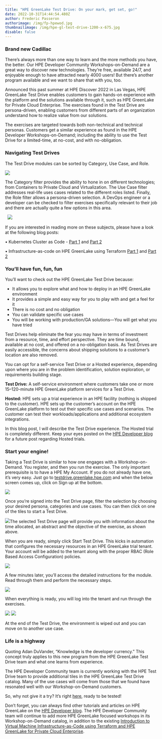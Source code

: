 ```yaml
---
title: "HPE GreenLake Test Drive: On your mark, get set, go!"
date: 2022-10-31T14:44:54.480Z
author: Frederic Passeron
authorimage: /img/fp-hpewod.jpg
thumbnailimage: /img/hpe-gl-test-drive-1200-x-675.jpg
disable: false
---
```

### Brand new Cadillac

There’s always more than one way to learn and the more methods you have, the better. Our HPE Developer Community Workshops-on-Demand are a great way to discover new technologies. They’re free, available 24/7, and enjoyable enough to have attracted nearly 4000 users! But there’s another program available and we want to share that with you, too.

Announced this past summer at HPE Discover 2022 in Las Vegas, HPE GreenLake Test Drive enables customers to gain hands-on experience with the platform and the solutions available through it, such as HPE GreenLake for Private Cloud Enterprise. The exercises found in the Test Drive are persona-driven, enabling customers from different parts of an organization understand how to realize value from our solutions. 

The exercises are targeted towards both non-technical and technical personas. Customers get a similar experience as found in the HPE Developer Workshops-on-Demand; including the ability to use the Test Drive for a limited-time, at no-cost, and with no-obligation.

### Navigating Test Drives

The Test Drive modules can be sorted by Category, Use Case, and Role.

![](https://lh6.googleusercontent.com/KnXxNZLrQSpkwpwVTcxfFswNMQmOpzk-eC47v8RbJg3nkmEs5RE9RyGmMHtNsmNJ-UauiLVNGENsmTPHAaTFI6iQlw3fHmMiVgoXoGf2op5JylCCNpMjyLyT15Eu-XwqvoLgqt6UnoqF2x1V312RAga2b60rjPnI9iEfzrm3VysZVWnd6nOC6FJQjg)

The Category filter provides the ability to hone in on different technologies; from Containers to Private Cloud and Virtualization. The Use Case filter addresses real-life uses cases related to the different roles listed. Finally, the Role filter allows a persona-driven selection. A DevOps engineer or a developer can be checked to filter exercises specifically relevant to their job and there are actually quite a few options in this area.

  ![](https://lh6.googleusercontent.com/rQge-Cp5qraR7J0YaZJrEzxSfVheVjDbpyFAGbzBzqQ-3xYWJEBzt0Al8vB8UFPcn_4DqLpKY0qvt8hIux3XzXf3biudOa2KD7YzW66RSr5XsmDbQlGIq0bQR7CnUtjnG0xX0EIPM3OJWGBw_rhIYxLhp2yvRrq2vEiPjrGDcGG0c21pwvs2qlB8OQ)

If you are interested in reading more on these subjects, please have a look at the following blog posts:

• Kubernetes Cluster as Code - [Part 1](https://developer.hpe.com/blog/kubernetes-clusters-as-code-part1/) and [Part 2](https://developer.hpe.com/blog/kubernetes-cluster-as-code-part-2/)

• Infrastructure-as-code on HPE GreenLake using Terraform [Part 1](https://developer.hpe.com/blog/infrastructure-as-code-on-hpe-greenlake-using-terraform/) and [Part 2](https://developer.hpe.com/blog/infrastructure-as-code-on-hpe-greenlake-using-terraform-%E2%80%93-part-2/)

### You’ll have fun, fun, fun 

You’ll want to check out the HPE GreenLake Test Drive because:

* It allows you to explore what and how to deploy in an HPE GreenLake environment
* It provides a simple and easy way for you to play with and get a feel for it
* There is no cost and no obligation
* You can validate specific use cases
* You will be working with production/GA solutions—You will get what you have tried

Test Drives help eliminate the fear you may have in terms of investment from a resource, time, and effort perspective. They are time bound, available at no cost, and offered on a no-obligation basis. As Test Drives are easily accessible, the concerns about shipping solutions to a customer’s location are also removed.

You can opt for a self-service Test Drive or a Hosted experience, depending upon where you are in the problem identification, solution exploration, or requirements building stage.

**Test Drive:** A self-service environment where customers take one or more 15–120-minute HPE GreenLake platform services for a Test Drive.

**Hosted:** HPE sets up a trial experience in an HPE facility (nothing is shipped to the customer). HPE sets up the customer’s account on the HPE GreenLake platform to test out their specific use cases and scenarios. The customer can test their workloads/applications and additional ecosystem integrations. 

In this blog post, I will describe the Test Drive experience. The Hosted trial is completely different. Keep your eyes posted on the [HPE Developer blog](https://developer.hpe.com/blog) for a future post regarding Hosted trials.

### Start your engine!

Taking a Test Drive is similar to how one engages with a Workshop-on-Demand. You register, and then you run the exercise. The only important prerequisite is to have a HPE My Account. If you do not already have one, it’s very easy. Just go to [testdrive.greenlake.hpe.com](https://testdrive.greenlake.hpe.com/) and when the below screen comes up, click on Sign up at the bottom. 

![](https://lh6.googleusercontent.com/ZDo9f5MAd-ItdE3ffVIVbgraV_WTeKowYrPLCrFZ4mXRlSsUX_sV4vn7BGHtYWvEhyviziYfj7ZoAD58JBo01cowDl2JLpAP5zsg6xMfF3XorW6rEEeqeePILwpKHd98jvwJo3d4eZkXaLWKE0vnWCZF4LAx-xCrZBgSvXAw9W2522gypzfKw4Fbsw)

Once you’re signed into the Test Drive page, filter the selection by choosing your desired persona, categories and use cases. You can then click on one of the tiles to start a Test Drive.

![](https://lh4.googleusercontent.com/wkKT6hPOPVXMhi12nntmqpN6psjVfwSCEJrAZiokypSJFWOxBLs-N2wHBg_q3x5cgRISl9n4UxH3eFeEd26ceil0Kuwjek5fWBTsAzBMzbzsyhfmdKRJmLLD3NIggDeRntlSt-gm3COvsy7-6ZUO0lxRMiw_R4VALtsEgibbpjU5YMNttb2KFKJUpg)The selected Test Drive page will provide you with information about the time allocated, an abstract and the objective of the exercise, as shown above.

When you are ready, simply click Start Test Drive. This kicks in automation that configures the necessary resources in an HPE GreenLake trial tenant. Your account will be added to the tenant along with the proper RBAC (Role Based Access Configuration) policies.

![](https://lh6.googleusercontent.com/ma02vmLYe5HmOhseaB8PbZVsJJElwWT7lsHYjLeo6B0HD35ileQowAqjfvoslGGIkM7cu66Yss7Fk-6-OhNpg_3hS4lP3e-94KwczZCbPzsJv_YjhYhGNlm218xDtQwr4T1w7WBE3G3b5NWriPkRiD4aro9rX1KFt9RrK9hLigFJDulcLlfOTVJOaw)

A few minutes later, you’ll access the detailed instructions for the module. Read through them and perform the necessary steps.

![](https://lh4.googleusercontent.com/ZBs9wvU8qYPMNwll9Ofwopb1fcl_FbRFifYPBGLDJgRBL-IpwcSPw0vJVL1BK-TLsgJ3lGZgCbGNdTRiJYqYbLzWSvHy_JHLVbJv-ZS5NYdfAyjkvIBxMgBXSQDSBETE1Uw8GC4P2RXEQhNxXGL-xVSDBL2mhI1LbZsEBjVbJ78wNBLjw76m3t8FiQ)

When everything is ready, you will log into the tenant and run through the exercises.

![](https://lh6.googleusercontent.com/QB1__-a__DNcziWiLBD974B-COIEXWnpPG6mAS5TUTWYPkzP1sL3wI8Ea-mSx3uPxGMZlbk1zeCK3DfcfzlyTDdldzTQTJZ2xGTZa-a8tVju5yngUEOmn8YBc7Vn-Cb3gC9n-1h2hudjkdTwoSlUmgvlugCBhkMQPDAH17TW_LvGMmDzTCTMbVpPLA) ![](https://lh5.googleusercontent.com/tPrn2s25ZZ_8ltjqU27xaGbpAm-ubL4MmpO5tgPBNXh881X7-5Si7D2mOlhyvXMOOKqF0jacwztIijykJDi4V40oBMkNw-NvNn5I9XkE41vLJmHXwpAYiljF9BZAvJzeFZW01E1cdnv9hQ5mZFJH5iWV0ovLeYWqxIHAS0d0h1X0XU9BTfbfSlXZYg)

At the end of the Test Drive, the environment is wiped out and you can move on to another use case.

### Life is a highway

Quoting Adan DuVander, “Knowledge is the developer currency.” This concept truly applies to this new program from the HPE GreenLake Test Drive team and what one learns from experience.

The HPE Developer Community team is currently working with the HPE Test Drive team to provide additional tiles in the HPE GreenLake Test Drive catalog. Many of the use cases will come from those that we found have resonated well with our Workshop-on-Demand customers.

So, why not give it a try? It’s right [here](https://testdrive.greenlake.hpe.com/), ready to be tested!

Don’t forget, you can always find other tutorials and articles on HPE GreenLake on the [HPE Developer blog](https://developer.hpe.com/blog). The HPE Developer Community team will continue to add more HPE GreenLake focused workshops in its Workshop-on-Demand catalog, in addition to the existing [Introduction to Virtual Machine Infrastructure-as-Code using Terraform and HPE GreenLake for Private Cloud Enterprise](https://developer.hpe.com/hackshack/replays/36).